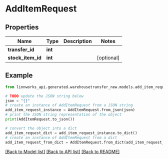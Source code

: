 # AddItemRequest


## Properties

Name | Type | Description | Notes
------------ | ------------- | ------------- | -------------
**transfer_id** | **int** |  | 
**stock_item_id** | **int** |  | [optional] 

## Example

```python
from linnworks_api.generated.warehousetransfer_new.models.add_item_request import AddItemRequest

# TODO update the JSON string below
json = "{}"
# create an instance of AddItemRequest from a JSON string
add_item_request_instance = AddItemRequest.from_json(json)
# print the JSON string representation of the object
print(AddItemRequest.to_json())

# convert the object into a dict
add_item_request_dict = add_item_request_instance.to_dict()
# create an instance of AddItemRequest from a dict
add_item_request_from_dict = AddItemRequest.from_dict(add_item_request_dict)
```
[[Back to Model list]](../README.md#documentation-for-models) [[Back to API list]](../README.md#documentation-for-api-endpoints) [[Back to README]](../README.md)


